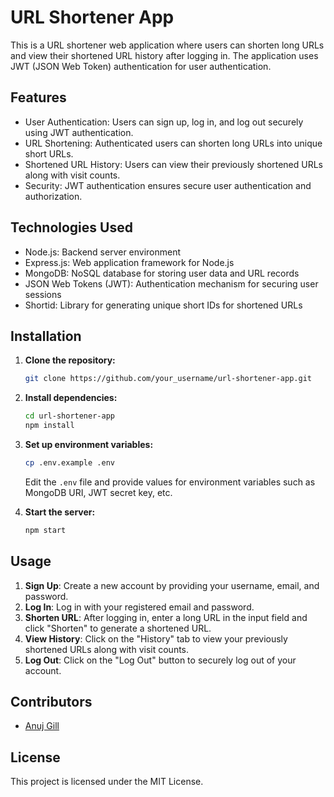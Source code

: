 # URL Shortener App

This is a URL shortener web application where users can shorten long URLs and view their shortened URL history after logging in. The application uses JWT (JSON Web Token) authentication for user authentication.

## Features

- User Authentication: Users can sign up, log in, and log out securely using JWT authentication.
- URL Shortening: Authenticated users can shorten long URLs into unique short URLs.
- Shortened URL History: Users can view their previously shortened URLs along with visit counts.
- Security: JWT authentication ensures secure user authentication and authorization.

## Technologies Used

- Node.js: Backend server environment
- Express.js: Web application framework for Node.js
- MongoDB: NoSQL database for storing user data and URL records
- JSON Web Tokens (JWT): Authentication mechanism for securing user sessions
- Shortid: Library for generating unique short IDs for shortened URLs

## Installation

1. **Clone the repository:**

    ```bash
    git clone https://github.com/your_username/url-shortener-app.git
    ```

2. **Install dependencies:**

    ```bash
    cd url-shortener-app
    npm install
    ```

3. **Set up environment variables:**

    ```bash
    cp .env.example .env
    ```

    Edit the `.env` file and provide values for environment variables such as MongoDB URI, JWT secret key, etc.

4. **Start the server:**

    ```bash
    npm start
    ```

## Usage

1. **Sign Up**: Create a new account by providing your username, email, and password.
2. **Log In**: Log in with your registered email and password.
3. **Shorten URL**: After logging in, enter a long URL in the input field and click "Shorten" to generate a shortened URL.
4. **View History**: Click on the "History" tab to view your previously shortened URLs along with visit counts.
5. **Log Out**: Click on the "Log Out" button to securely log out of your account.

## Contributors

- [Anuj Gill](https://github.com/anujgill)

## License

This project is licensed under the MIT License.



